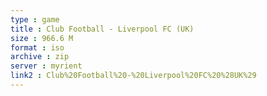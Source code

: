 ```yaml
---
type : game
title : Club Football - Liverpool FC (UK)
size : 966.6 M
format : iso
archive : zip
server : myrient
link2 : Club%20Football%20-%20Liverpool%20FC%20%28UK%29
---
```


